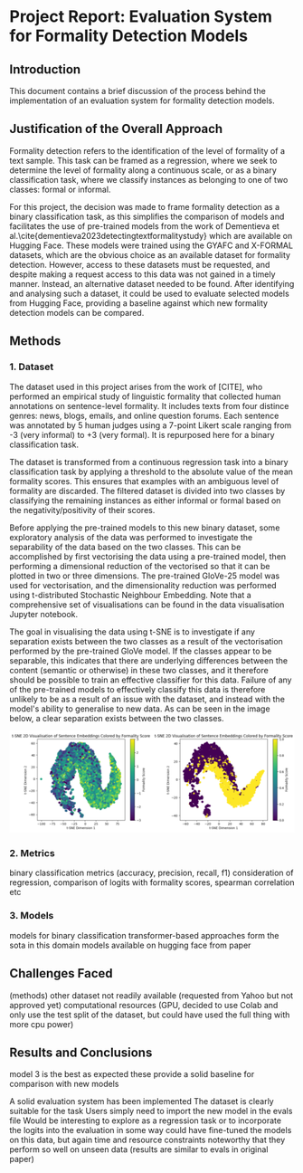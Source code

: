 # Project Report: Evaluation System for Formality Detection Models

## Introduction

This document contains a brief discussion of the process behind the implementation of an evaluation system for formality detection models. 

## Justification of the Overall Approach

Formality detection refers to the identification of the level of formality of a text sample. This task can be framed as a regression, where we seek to determine the level of formality along a continuous scale, or as a binary classification task, where we classify instances as belonging to one of two classes: formal or informal. 

For this project, the decision was made to frame formality detection as a binary classification task, as this simplifies the comparison of models and facilitates the use of pre-trained models from the work of Dementieva et al.\cite{dementieva2023detectingtextformalitystudy} which are available on Hugging Face. These models were trained using the GYAFC and X-FORMAL datasets, which are the obvious choice as an available dataset for formality detection. However, access to these datasets must be requested, and despite making a request access to this data was not gained in a timely manner. Instead, an alternative dataset needed to be found. After identifying and analysing such a dataset, it could be used to evaluate selected models from Hugging Face, providing a baseline against which new formality detection models can be compared.

## Methods

### 1. Dataset
The dataset used in this project arises from the work of [CITE], who performed an empirical study of linguistic formality that collected human annotations on sentence-level formality. It includes texts from four distince genres: news, blogs, emails, and online question forums. Each sentence was annotated by 5 human judges using a 7-point Likert scale ranging from -3 (very informal) to +3 (very formal). It is repurposed here for a binary classification task.

The dataset is transformed from a continuous regression task into a binary classification task by applying a threshold to the absolute value of the mean formality scores. This ensures that examples with an ambiguous level of formality are discarded. The filtered dataset is divided into two classes by classifying the remaining instances as either informal or formal based on the negativity/positivity of their scores.

Before applying the pre-trained models to this new binary dataset, some exploratory analysis of the data was performed to investigate the separability of the data based on the two classes. This can be accomplished by first vectorising the data using a pre-trained model, then performing a dimensional reduction of the vectorised so that it can be plotted in two or three dimensions. The pre-trained GloVe-25 model was used for vectorisation, and the dimensionality reduction was performed using t-distributed Stochastic Neighbour Embedding. Note that a comprehensive set of visualisations can be found in the data visualisation Jupyter notebook.

The goal in visualising the data using t-SNE is to investigate if any separation exists between the two classes as a result of the vectorisation performed by the pre-trained GloVe model. If the classes appear to be separable, this indicates that there are underlying differences between the content (semantic or otherwise) in these two classes, and it therefore should be possible to train an effective classifier for this data. Failure of any of the pre-trained models to effectively classify this data is therefore unlikely to be as a result of an issue with the dataset, and instead with the model's ability to generalise to new data. As can be seen in the image below, a clear separation exists between the two classes.

![t-SNE visualization of dataset embeddings for the full dataset (left) and the filtered binary dataset (right). Note that a clear separation between the two classes can be observed. This indicates that it is possible to train an effective classifier for this dataset, and that it is an appropriate dataset for the evaluation of pre-trained classifiers.](../images/Untitled%20design.PNG)

### 2. Metrics
binary classification metrics (accuracy, precision, recall, f1)
consideration of regression, comparison of logits with formality scores, spearman correlation etc

### 3. Models
models for binary classification
transformer-based approaches form the sota in this domain
models available on hugging face from paper

## Challenges Faced

(methods)
other dataset not readily available (requested from Yahoo but not approved yet) 
computational resources (GPU, decided to use Colab and only use the test split of the dataset, but could have used the full thing with more cpu power)

## Results and Conclusions

model 3 is the best as expected
these provide a solid baseline for comparison with new models

A solid evaluation system has been implemented
The dataset is clearly suitable for the task
Users simply need to import the new model in the evals file
Would be interesting to explore as a regression task or to incorporate the logits into the evaluation in some way
could have fine-tuned the models on this data, but again time and resource constraints
noteworthy that they perform so well on unseen data (results are similar to evals in original paper)